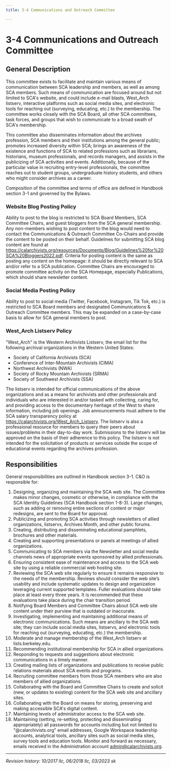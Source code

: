 ```yaml
---
title: 3-4 Communications and Outreach Committee

---
```


# 3-4 Communications and Outreach Committee

## General Description

This committee exists to facilitate and maintain various means of communication between SCA leadership and members, as well as among SCA members. Such means of communication are focused around but not limited to SCA's website, and could include e-mail blasts, West_Arch listserv, interactive platforms such as social media sites, and electronic tools for reaching out (surveying, educating, etc.) to the membership. The committee works closely with the SCA Board, all other SCA committees, task forces, and groups that wish to communicate to a broad swath of SCA's membership. 

This committee also disseminates information about the archives profession, SCA members and their institutions among the general public; promotes increased diversity within SCA; brings an awareness of the existence and functions of SCA to related professions such as librarians, historians, museum professionals, and records managers, and assists in the publicizing of SCA activities and events. Additionally, because of the particular value in recruiting entry-level professionals, the committee reaches out to student groups, undergraduate history students, and others who might consider archives as a career.

Composition of the committee and terms of office are defined in Handbook section 3-1 and governed by the Bylaws.

### Website Blog Posting Policy
Ability to post to the blog is restricted to SCA Board Members, SCA Committee Chairs, and guest bloggers from the SCA general membership. Any non-members wishing to post content to the blog would need to contact the Communications & Outreach Committee Co-Chairs and provide the content to be posted on their behalf. Guidelines for submitting SCA blog content are found at https://calarchivists.org/resources/Documents/Blog/Guidelines%20for%20SCA%20Bloggers2022.pdf. Criteria for posting content is the same as posting any content on the homepage: it should be directly relevant to SCA and/or refer to a SCA publication. Committee Chairs are encouraged to promote committee activity on the SCA Homepage, especially Publications, which should share newsletter content.

### Social Media Posting Policy
Ability to post to social media (Twitter, Facebook, Instagram, Tik Tok, etc.) is restricted to SCA Board members and designated Communications & Outreach Committee members. This may be expanded on a case-by-case basis to allow for SCA general members to post. 

### West_Arch Listserv Policy
"West_Arch" is the Western Archivists Listserv, the email list for the following archival organizations in the Western United States:

- Society of California Archivists (SCA)
- Conference of Inter-Mountain Archivists (CIMA)
- Northwest Archivists (NWA)
- Society of Rocky Mountain Archivists (SRMA)
- Society of Southwest Archivists (SSA)

The listserv is intended for official communications of the above organizations and as a means for archivists and other professionals and individuals who are interested in and/or tasked with collecting, caring for, and providing access to the documentary heritage of the West to share information, including job openings. Job announcements must adhere to the SCA salary transparency policy at https://calarchivists.org/West_Arch_Listserv.  The listserv is also a professional resource for members to query their peers about issues/problems in their day-to-day work. Submissions to the listserv will be approved on the basis of their adherence to this policy. The listserv is not intended for the solicitation of products or services outside the scope of educational events regarding the archives profession.

## Responsibilities

General responsibilities are outlined in Handbook section 3-1.  C&O is responsible for:

1. Designing, organizing and maintaining the SCA web site.  The Committee makes minor changes, cosmetic or otherwise, in compliance with the SCA Identity Guidelines (SCA Handbook section 1-8-3).  Large changes, such as adding or removing entire sections of content or major redesigns, are sent to the Board for approval.
2. Publicizing and promoting SCA activities through newsletters of allied organizations, listservs, Archives Month, and other public forums. 
3. Creating, distributing and disseminating educational pamphlets, brochures and other materials. 
4. Creating and supporting presentations or panels at meetings of allied organizations.
5. Communicating to SCA members via the Newsletter and social media channels news of appropriate events sponsored by allied professionals.
6. Ensuring consistent ease of maintenance and access to the SCA web site by using a reliable commercial web hosting site.
7. Reviewing the SCA web site regularly to ensure it remains responsive to the needs of the membership.  Reviews should consider the web site’s usability and include systematic updates to design and organization leveraging current supported templates. Fuller evaluations should take place at least every three years. It is recommended that these evaluations take place during the chair transition period.
8. Notifying Board Members and Committee Chairs about SCA web site content under their purview that is outdated or inaccurate.
9. Investigating, implementing and maintaining additional means of electronic communications. Such means are ancillary to the SCA web site; they can include social media sites, listservs, and electronic tools for reaching out (surveying, educating, etc.) the membership.
10. Moderate and manage membership of the West_Arch listserv at lists.berkeley.edu. 
11. Recommending institutional membership for SCA in allied organizations. 
12. Responding to requests and suggestions about electronic communications in a timely manner.
13. Creating mailing lists of organizations and publications to receive public relations materials about SCA events and programs. 
14. Recruiting committee members from those SCA members who are also members of allied organizations.
15. Collaborating with the Board and Committee Chairs to create and solicit (new, or updates to existing) content for the SCA web site and ancillary sites.
16. Collaborating with the Board on means for storing, preserving and making accessible SCA's digital content.
17. Maintaining levels of administrator access to the SCA web site.
18. Maintaining (setting, re-setting, protecting and disseminating appropriately) all passwords for accounts including but not limited to "@calarchivists.org" email addresses, Google Workspace leadership accounts, analytical tools, ancillary sites such as social media sites, survey tools and education tools.  Monitor and forward as necessary, emails received in the Administration account admin@calarchivists.org.

***

_Revision history: 10/2017 llc, 06/2018 llc, 03/2023 sk_
